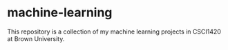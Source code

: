 # machine-learning
This repository is a collection of my machine learning projects in CSCI1420 at Brown University.
